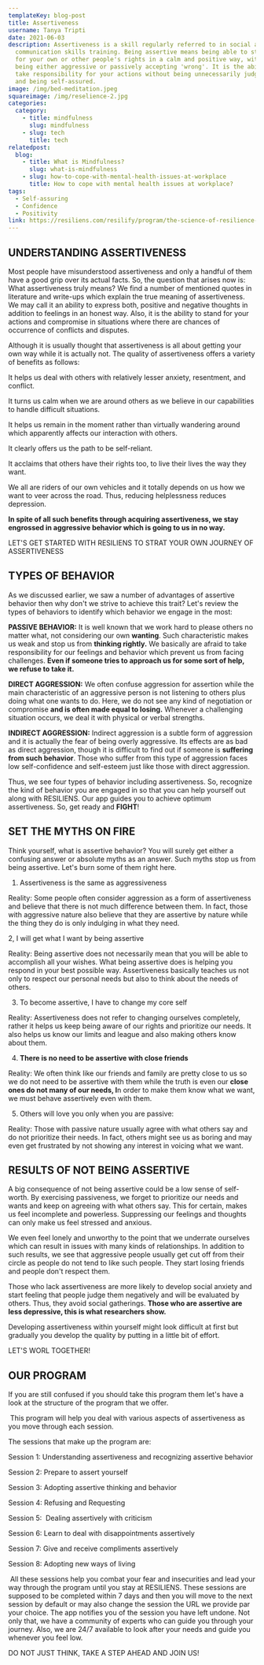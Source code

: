 ```yaml
---
templateKey: blog-post
title: Assertiveness
username: Tanya Tripti
date: 2021-06-03
description: Assertiveness is a skill regularly referred to in social and
  communication skills training. Being assertive means being able to stand up
  for your own or other people's rights in a calm and positive way, without
  being either aggressive or passively accepting 'wrong'. It is the ability to
  take responsibility for your actions without being unnecessarily judgmental,
  and being self-assured.
image: /img/bed-meditation.jpeg
squareimage: /img/reselience-2.jpg
categories:
  category:
    - title: mindfulness
      slug: mindfulness
    - slug: tech
      title: tech
relatedpost:
  blog:
    - title: What is Mindfulness?
      slug: what-is-mindfulness
    - slug: how-to-cope-with-mental-health-issues-at-workplace
      title: How to cope with mental health issues at workplace?
tags:
  - Self-assuring
  - Confidence
  - Positivity
link: https://resiliens.com/resilify/program/the-science-of-resilience-and-coping
---
```

<!--StartFragment-->

## **UNDERSTANDING ASSERTIVENESS**

Most people have misunderstood assertiveness and only a handful of them have a good grip over its actual facts. So, the question that arises now is: What assertiveness truly means? We find a number of mentioned quotes in literature and write-ups which explain the true meaning of assertiveness. We may call it an ability to express both, positive and negative thoughts in addition to feelings in an honest way. Also, it is the ability to stand for your actions and compromise in situations where there are chances of occurrence of conflicts and disputes.

Although it is usually thought that assertiveness is all about getting your own way while it is actually not. The quality of assertiveness offers a variety of benefits as follows:

It helps us deal with others with relatively lesser anxiety, resentment, and conflict.

It turns us calm when we are around others as we believe in our capabilities to handle difficult situations.

It helps us remain in the moment rather than virtually wandering around which apparently affects our interaction with others.

It clearly offers us the path to be self-reliant.

 It acclaims that others have their rights too, to live their lives the way they want.

We all are riders of our own vehicles and it totally depends on us how we want to veer across the road. Thus, reducing helplessness reduces depression.

**In spite of all such benefits through acquiring assertiveness, we stay engrossed in aggressive behavior which is going to us in no way.**

LET'S GET STARTED WITH RESILIENS TO STRAT YOUR OWN JOURNEY OF ASSERTIVENESS

## **TYPES OF BEHAVIOR**

As we discussed earlier, we saw a number of advantages of assertive behavior then why don't we strive to achieve this trait? Let's review the types of behaviors to identify which behavior we engage in the most:

**PASSIVE BEHAVIOR:** It is well known that we work hard to please others no matter what, not considering our own **wanting**. Such characteristic makes us weak and stop us from **thinking rightly.** We basically are afraid to take responsibility for our feelings and behavior which prevent us from facing challenges. **Even if someone tries to approach us for some sort of help, we refuse to take it.**

**DIRECT AGGRESSION:** We often confuse aggression for assertion while the main characteristic of an aggressive person is not listening to others plus doing what one wants to do. Here, we do not see any kind of negotiation or compromise **and is often made equal to losing.** Whenever a challenging situation occurs, we deal it with physical or verbal strengths. 

**INDIRECT AGGRESSION:** Indirect aggression is a subtle form of aggression and it is actually the fear of being overly aggressive. Its effects are as bad as direct aggression, though it is difficult to find out if someone is **suffering from such behavior**. Those who suffer from this type of aggression faces low self-confidence and self-esteem just like those with direct aggression.   

Thus, we see four types of behavior including assertiveness. So, recognize the kind of behavior you are engaged in so that you can help yourself out along with RESILIENS. Our app guides you to achieve optimum assertiveness. So, get ready and  **FIGHT**! 

## **SET THE MYTHS ON FIRE**

Think yourself, what is assertive behavior? You will surely get either a confusing answer or absolute myths as an answer. Such myths stop us from being assertive. Let's burn some of them right here.

1. Assertiveness is the same as aggressiveness

Reality: Some people often consider aggression as a form of assertiveness and believe that there is not much difference between them. In fact, those with aggressive nature also believe that they are assertive by nature while the thing they do is only indulging in what they need. 

2, I will get what I want by being assertive

Reality: Being assertive does not necessarily mean that you will be able to accomplish all your wishes. What being assertive does is helping you respond in your best possible way. Assertiveness basically teaches us not only to respect our personal needs but also to think about the needs of others.

3. To become assertive, I have to change my core self

Reality: Assertiveness does not refer to changing ourselves completely, rather it helps us keep being aware of our rights and prioritize our needs. It also helps us know our limits and league and also making others know about them.

4. **There is no need to be assertive with close friends**

Reality: We often think like our friends and family are pretty close to us so we do not need to be assertive with them while the truth is even our **close ones do not many of our needs, I**n order to make them know what we want, we must behave assertively even with them.

5. Others will love you only when you are passive:

Reality: Those with passive nature usually agree with what others say and do not prioritize their needs. In fact, others might see us as boring and may even get frustrated by not showing any interest in voicing what we want.

## **RESULTS OF NOT BEING ASSERTIVE**

A big consequence of not being assertive could be a low sense of self-worth. By exercising passiveness, we forget to prioritize our needs and wants and keep on agreeing with what others say. This for certain, makes us feel incomplete and powerless. Suppressing our feelings and thoughts can only make us feel stressed and anxious.

We even feel lonely and unworthy to the point that we underrate ourselves which can result in issues with many kinds of relationships. In addition to such results, we see that aggressive people usually get cut off from their circle as people do not tend to like such people. They start losing friends and people don't respect them.

Those who lack assertiveness are more likely to develop social anxiety and start feeling that people judge them negatively and will be evaluated by others. Thus, they avoid social gatherings. **Those who are assertive are less depressive, this is what researchers show.** 

Developing assertiveness within yourself might look difficult at first but gradually you develop the quality by putting in a little bit of effort.

LET'S WORL TOGETHER!

## OUR PROGRAM

If you are still confused if you should take this program them let's have a look at the structure of the program that we offer. 

 This program will help you deal with various aspects of assertiveness as you move through each session.

The sessions that make up the program are: 

Session 1: Understanding assertiveness and recognizing assertive behavior

Session 2: Prepare to assert yourself

Session 3: Adopting assertive thinking and behavior

Session 4: Refusing and Requesting

Session 5:  Dealing assertively with criticism

Session 6: Learn to deal with disappointments assertively

Session 7: Give and receive compliments assertively

Session 8: Adopting new ways of living

 All these sessions help you combat your fear and insecurities and lead your way through the program until you stay at RESILIENS. These sessions are supposed to be completed within 7 days and then you will move to the next session by default or may also change the session the URL we provide par your choice. The app notifies you of the session you have left undone. Not only that, we have a community of experts who can guide you through your journey. Also, we are 24/7 available to look after your needs and guide you whenever you feel low.

DO NOT JUST THINK, TAKE A STEP AHEAD AND JOIN US!

<!--EndFragment-->